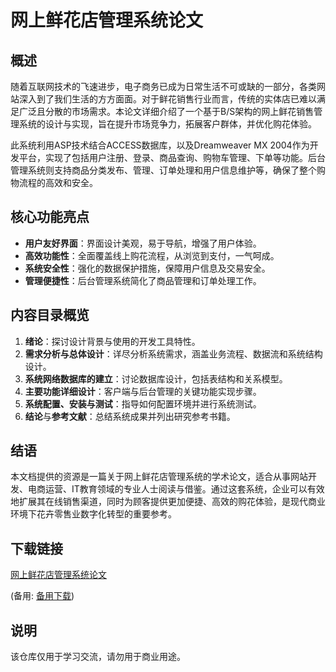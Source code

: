 # 网上鲜花店管理系统论文

## 概述

随着互联网技术的飞速进步，电子商务已成为日常生活不可或缺的一部分，各类网站深入到了我们生活的方方面面。对于鲜花销售行业而言，传统的实体店已难以满足广泛且分散的市场需求。本论文详细介绍了一个基于B/S架构的网上鲜花销售管理系统的设计与实现，旨在提升市场竞争力，拓展客户群体，并优化购花体验。

此系统利用ASP技术结合ACCESS数据库，以及Dreamweaver MX 2004作为开发平台，实现了包括用户注册、登录、商品查询、购物车管理、下单等功能。后台管理系统则支持商品分类发布、管理、订单处理和用户信息维护等，确保了整个购物流程的高效和安全。

## 核心功能亮点

- **用户友好界面**：界面设计美观，易于导航，增强了用户体验。
- **高效功能性**：全面覆盖线上购花流程，从浏览到支付，一气呵成。
- **系统安全性**：强化的数据保护措施，保障用户信息及交易安全。
- **管理便捷性**：后台管理系统简化了商品管理和订单处理工作。

## 内容目录概览

1. **绪论**：探讨设计背景与使用的开发工具特性。
2. **需求分析与总体设计**：详尽分析系统需求，涵盖业务流程、数据流和系统结构设计。
3. **系统网络数据库的建立**：讨论数据库设计，包括表结构和关系模型。
4. **主要功能详细设计**：客户端与后台管理的关键功能实现步骤。
5. **系统配置、安装与测试**：指导如何配置环境并进行系统测试。
6. **结论**与**参考文献**：总结系统成果并列出研究参考书籍。

## 结语

本文档提供的资源是一篇关于网上鲜花店管理系统的学术论文，适合从事网站开发、电商运营、IT教育领域的专业人士阅读与借鉴。通过这套系统，企业可以有效地扩展其在线销售渠道，同时为顾客提供更加便捷、高效的购花体验，是现代商业环境下花卉零售业数字化转型的重要参考。

## 下载链接
[网上鲜花店管理系统论文](https://pan.quark.cn/s/bdc8344ef921) 

(备用: [备用下载](https://pan.baidu.com/s/1nSGIYjUcHhm16Y3QCLQsnw?pwd=1234))

## 说明

该仓库仅用于学习交流，请勿用于商业用途。

